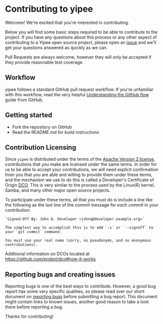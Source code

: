 # Contributing to yipee

Welcome! We're excited that you're interested in contributing. 

Below you will find some basic steps required to be able to contribute to the project. If you have any questions about this process or any other aspect of contributing to a Yipee open source project, please open an [issue](./issues) and we'll get your questions answered as quickly as we can.

Pull Requests are always welcome, however they will only be accepted if they provide reasonable test coverage.

## Workflow

yipee follows a standard GitHub pull request workflow. If you're unfamiliar with this workflow, read the very helpful [Understanding the GitHub flow](https://guides.github.com/introduction/flow/) guide from GitHub.

## Getting started

- Fork the repository on GitHub
- Read the README.md for build instructions

## Contribution Licensing

Since `yipee` is distributed under the terms of the [Apache Version 2 license](LICENSE), contributions that you make are licensed under the same terms. In order for us to be able to accept your contributions, we will need explicit confirmation from you that you are able and willing to provide them under these terms, and the mechanism we use to do this is called a Developer's Certificate of Origin [DCO](DCO.md).  This is very similar to the process used by the Linux(R) kernel, Samba, and many other major open source projects.

To participate under these terms, all that you must do is include a line like the following as the last line of the commit message for *each commit* in your contribution:

    `Signed-Off-By: John Q. Developer <johnq@developer.example.org>`

    The simplest way to accomplish this is to add `-s` or `--signoff` to your `git commit` command.

    You must use your real name (sorry, no pseudonyms, and no anonymous contributions).


Additional information on DCOs located at https://github.com/probot/dco#how-it-works

## Reporting bugs and creating issues

Reporting bugs is one of the best ways to contribute. However, a good bug report has some very specific qualities, so please read over our short document on [reporting bugs](reporting_bugs.md) before submitting a bug report. This document might contain links to known issues, another good reason to take a look there before reporting a bug.

Thanks for contributing!

